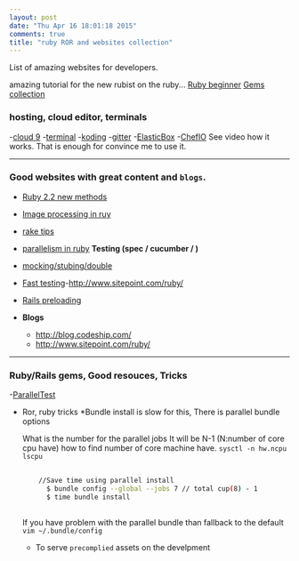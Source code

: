 ```yaml
---
layout: post
date: "Thu Apr 16 18:01:18 2015"
comments: true
title: "ruby ROR and websites collection"
---
```

 List of amazing websites for developers. 

amazing tutorial for the new rubist on the ruby...
[Ruby beginner](http://www.sitepoint.com/ruby-ecosystem-new-rubyists/)
[Gems collection](https://medium.com/@riklomas/my-favourite-ruby-gems-services-89fb47341c05)


### hosting, cloud editor, terminals
-[cloud 9](c9.io)
-[terminal](https://www.terminal.com/)
-[koding](https://koding.com/)
-[gitter](https://gitter.im)
-[ElasticBox](https://elasticbox.com/)
-[ChefIO](https://www.chef.io/) See video how it works. That is enough for convince me to use it.

---

### Good websites with great content and `blogs`.
- [Ruby 2.2 new methods](http://www.sitepoint.com/new-methods-ruby-2-2/)
- [Image processing in ruy](http://www.sitepoint.com/image-processing-rails/)
- [rake tips](https://github.com/ruby/rake)
- [parallelism in ruby](http://www.toptal.com/ruby/ruby-concurrency-and-parallelism-a-practical-primer)
	**Testing (spec / cucumber / )**
- [mocking/stubing/double](http://blog.codeship.com/rspec-stub-and-mock/)
- [Fast testing](http://blog.codeship.com/faster-rails-tests/)-http://www.sitepoint.com/ruby/
- [Rails preloading](http://blog.arkency.com/2013/12/rails4-preloading/)

- **Blogs**
	* http://blog.codeship.com/
  * http://www.sitepoint.com/ruby/

---

### Ruby/Rails gems, Good resouces, Tricks

-[ParallelTest](https://github.com/grosser/parallel_tests)

- Ror, ruby tricks
  *Bundle install is slow for this, There is parallel bundle options
  
  What is the number for the parallel jobs 
	It will be N-1 (N:number of core cpu have)
	how to find number of core machine have.
	`sysctl -n hw.ncpu`
	`lscpu`

  ```sh
	  
	  //Save time using parallel install
		$ bundle config --global --jobs 7 // total cup(8) - 1
		$ time bundle install
	
	```
	If you have problem with the parallel bundle than fallback to the default
	`vim ~/.bundle/config`

	* To serve `precomplied` assets on the develpment

	```sh

	```